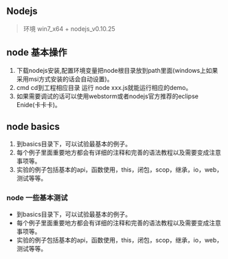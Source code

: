 ## Nodejs

> 环境 win7_x64 + nodejs_v0.10.25

## node 基本操作
1. 下载nodejs安装,配置环境变量把node根目录放到path里面(windows上如果采用msi方式安装的话会自动设置)。
2. cmd cd到工程相应目录 运行 node xxx.js就能运行相应的demo。
3. 如果需要调试的话可以使用webstorm或者nodejs官方推荐的eclipse Enide(卡卡卡)。

## node basics
1. 到basics目录下，可以试验最基本的例子。
2. 每个例子里面重要地方都会有详细的注释和完善的语法教程以及需要变成注意事项等。
3. 实验的例子包括基本的api，函数使用，this，闭包，scop，继承，io，web，测试等等。


### node 一些基本测试
* 到basics目录下，可以试验最基本的例子。
* 每个例子里面重要地方都会有详细的注释和完善的语法教程以及需要变成注意事项等。
* 实验的例子包括基本的api，函数使用，this，闭包，scop，继承，io，web，测试等等。
